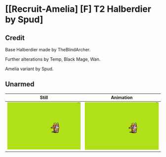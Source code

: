 # [\[Recruit-Amelia\] \[F\] T2 Halberdier by Spud]

## Credit

Base Halberdier made by TheBlindArcher.

Further alterations by Temp, Black Mage, Wan.

Amelia variant by Spud.

## Unarmed

| Still | Animation |
| :---: | :-------: |
| ![Unarmed still](./Unarmed_000.png) | ![Unarmed animation](./Unarmed.gif) |
